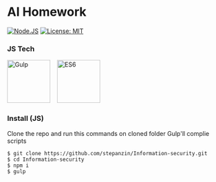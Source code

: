 # AI Homework

[![Node.JS](https://img.shields.io/badge/Node.JS-%3E%3D4.0-brightgreen.svg)](https://nodejs.org)
[![License: MIT](https://img.shields.io/badge/License-MIT-yellow.svg)](https://opensource.org/licenses/MIT)



### JS Tech
<img src="https://raw.githubusercontent.com/gulpjs/artwork/master/gulp-2x.png" height="100" alt="Gulp">   
<img src="https://blog.codewithdan.com/wp-content/uploads/2016/04/es6-logo-300x300-270x250.png" height="100" alt="ES6">

### Install (JS)
Clone the repo and run this commands on cloned folder
Gulp'll complie scripts
```
$ git clone https://github.com/stepanzin/Information-security.git
$ cd Information-security
$ npm i
$ gulp
```
